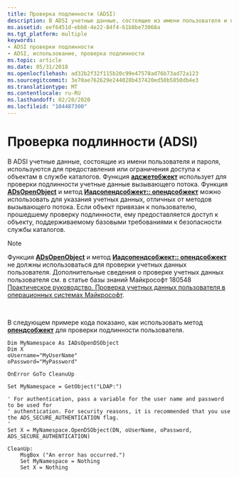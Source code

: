 ```yaml
---
title: Проверка подлинности (ADSI)
description: В ADSI учетные данные, состоящие из имени пользователя и пароля, используются для предоставления или ограничения доступа к объектам в службе каталогов.
ms.assetid: eef6451d-ebb8-4e22-84f4-61b8be73068a
ms.tgt_platform: multiple
keywords:
- ADSI проверки подлинности
- ADSI, использование, проверка подлинности
ms.topic: article
ms.date: 05/31/2018
ms.openlocfilehash: ad32b2f32f115b20c99e47578ad76b73ad72a123
ms.sourcegitcommit: 3e70ae762629e244028b437420ed50b5850db4e3
ms.translationtype: MT
ms.contentlocale: ru-RU
ms.lasthandoff: 02/20/2020
ms.locfileid: "104487300"
---
```

# <a name="authentication-adsi"></a>Проверка подлинности (ADSI)

В ADSI учетные данные, состоящие из имени пользователя и пароля, используются для предоставления или ограничения доступа к объектам в службе каталогов. Функция [**адсжетобжект**](/windows/desktop/api/Adshlp/nf-adshlp-adsgetobject) использует для проверки подлинности учетные данные вызывающего потока. Функция [**ADsOpenObject**](/windows/desktop/api/Adshlp/nf-adshlp-adsopenobject) и метод [**Иадсопендсобжект:: опендсобжект**](/windows/desktop/api/Iads/nf-iads-iadsopendsobject-opendsobject) можно использовать для указания учетных данных, отличных от методов вызывающего потока. Если объект привязан к пользователю, прошедшему проверку подлинности, ему предоставляется доступ к объекту, поддерживаемому базовыми требованиями к безопасности службы каталогов.

> [!Note]  
> Функция [**ADsOpenObject**](/windows/desktop/api/Adshlp/nf-adshlp-adsopenobject) и метод [**Иадсопендсобжект:: опендсобжект**](/windows/desktop/api/Iads/nf-iads-iadsopendsobject-opendsobject) не должны использоваться для проверки учетных данных пользователя. Дополнительные сведения о проверке учетных данных пользователя см. в статье базы знаний Майкрософт 180548 [Практическое руководство. Проверка учетных данных пользователя в операционных системах Майкрософт](https://support.microsoft.com/kb/180548).

 

В следующем примере кода показано, как использовать метод [**опендсобжект**](/windows/desktop/api/Iads/nf-iads-iadsopendsobject-opendsobject) для проверки подлинности пользователя.


```VB
Dim MyNamespace As IADsOpenDSObject
Dim X
oUsername="MyUserName"
oPassword="MyPassword"

OnError GoTo CleanuUp
 
Set MyNamespace = GetObject("LDAP:")

' For authentication, pass a variable for the user name and password to be used for 
' authentication. For security reasons, it is recommended that you use the ADS_SECURE_AUTHENTICATION flag.
' 
Set X = MyNamespace.OpenDSObject(DN, oUserName, oPassword, ADS_SECURE_AUTHENTICATION)     

CleanUp:
    MsgBox ("An error has occurred.")
    Set MyNamespace = Nothing
    Set X = Nothing
```



 

 




